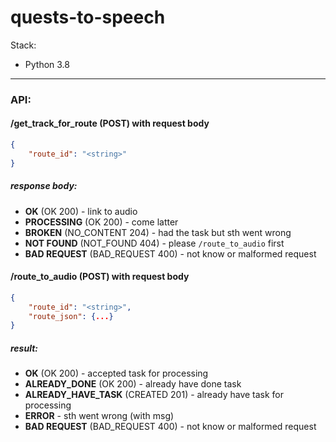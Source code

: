 # quests-to-speech

Stack:
* Python 3.8

------------------------------------------

### API:
#### /get_track_for_route (POST) with request body
```json
{
    "route_id": "<string>"
}
```

##### response body:
* **OK** (OK 200) - link to audio
* **PROCESSING** (OK 200) - come latter
* **BROKEN** (NO_CONTENT 204) - had the task but sth went wrong
* **NOT FOUND** (NOT_FOUND 404) - please `/route_to_audio` first
* **BAD REQUEST** (BAD_REQUEST 400) - not know or malformed request

#### /route_to_audio (POST) with request body
```json
{
    "route_id": "<string>",
    "route_json": {...}
}
```

##### result:
* **OK** (OK 200) - accepted task for processing
* **ALREADY_DONE** (OK 200) - already have done task
* **ALREADY_HAVE_TASK** (CREATED 201) - already have task for processing
* **ERROR** - sth went wrong (with msg)
* **BAD REQUEST** (BAD_REQUEST 400) - not know or malformed request
